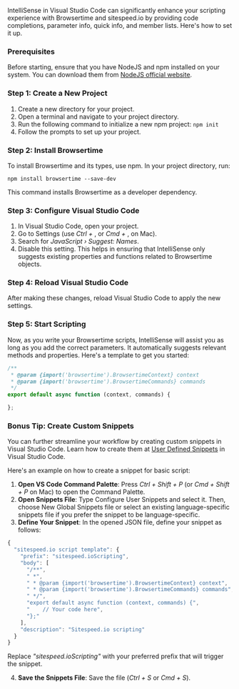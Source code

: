 IntelliSense in Visual Studio Code can significantly enhance your scripting experience with Browsertime and sitespeed.io by providing code completions, parameter info, quick info, and member lists. Here's how to set it up.

### Prerequisites
Before starting, ensure that you have NodeJS and npm installed on your system. You can download them from [NodeJS official website](https://nodejs.org/en/download).

### Step 1: Create a New Project
1. Create a new directory for your project.
2. Open a terminal and navigate to your project directory.
3. Run the following command to initialize a new npm project: `npm init`
4. Follow the prompts to set up your project.

### Step 2: Install Browsertime
To install Browsertime and its types, use npm. In your project directory, run:

```
npm install browsertime --save-dev
```

This command installs Browsertime as a developer dependency.

### Step 3: Configure Visual Studio Code
1. In Visual Studio Code, open your project.
2. Go to Settings (use *Ctrl +* , or *Cmd +* , on Mac).
3. Search for *JavaScript › Suggest: Names*.
4. Disable this setting. This helps in ensuring that IntelliSense only suggests existing properties and functions related to Browsertime objects.

### Step 4: Reload Visual Studio Code
After making these changes, reload Visual Studio Code to apply the new settings.

### Step 5: Start Scripting
Now, as you write your Browsertime scripts, IntelliSense will assist you as long as you add the correct parameters. It automatically suggests relevant methods and properties. Here's a template to get you started:

```JavaScript
/**
 * @param {import('browsertime').BrowsertimeContext} context
 * @param {import('browsertime').BrowsertimeCommands} commands
 */
export default async function (context, commands) { 

};
```

### Bonus Tip: Create Custom Snippets
You can further streamline your workflow by creating custom snippets in Visual Studio Code. Learn how to create them at [User Defined Snippets](https://code.visualstudio.com/docs/editor/userdefinedsnippets) in Visual Studio Code.

Here's an example on how to create a snippet for basic script:

1. **Open VS Code Command Palette**: Press *Ctrl + Shift + P* (or *Cmd + Shift + P* on Mac) to open the Command Palette.
2. **Open Snippets File**: Type Configure User Snippets and select it. Then, choose New Global Snippets file or select an existing language-specific snippets file if you prefer the snippet to be language-specific.
3. **Define Your Snippet**: In the opened JSON file, define your snippet as follows:

```JavaScript
{
  "sitespeed.io script template": {
    "prefix": "sitespeed.ioScripting",
    "body": [
      "/**",
      " *",
      " * @param {import('browsertime').BrowsertimeContext} context",
      " * @param {import('browsertime').BrowsertimeCommands} commands",
      " */",
      "export default async function (context, commands) {",
      "    // Your code here",
      "};"
    ],
    "description": "Sitespeed.io scripting"
  }
}
```

Replace *"sitespeed.ioScripting"* with your preferred prefix that will trigger the snippet.

4. **Save the Snippets File**: Save the file (*Ctrl + S* or *Cmd + S*).